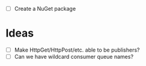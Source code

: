 - [ ] Create a NuGet package

Ideas
=====
- [ ] Make HttpGet/HttpPost/etc. able to be publishers?
- [ ] Can we have wildcard consumer queue names?
